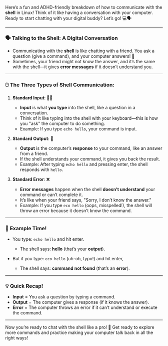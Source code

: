 Here’s a fun and ADHD-friendly breakdown of how to communicate with the **shell** in Linux! Think of it like having a conversation with your computer. Ready to start chatting with your digital buddy? Let’s go! 💻🗣️

---

### 🗣️ **Talking to the Shell: A Digital Conversation**
- Communicating with the **shell** is like chatting with a friend. You ask a question (give a command), and your computer answers! 📲
- Sometimes, your friend might not know the answer, and it’s the same with the shell—it gives **error messages** if it doesn’t understand you.

---

### 🖱️ **The Three Types of Shell Communication:**
1. **Standard Input**: 🧑‍💻
   - **Input** is what **you type** into the shell, like a question in a conversation.
   - Think of it like typing into the shell with your keyboard—this is how you "ask" the computer to do something.
   - Example: If you type `echo hello`, your command is input.

2. **Standard Output**: 📝
   - **Output** is the computer’s **response** to your command, like an answer from a friend.
   - If the shell understands your command, it gives you back the result.
   - Example: After typing `echo hello` and pressing enter, the shell responds with `hello`.

3. **Standard Error**: ❌
   - **Error messages** happen when the shell **doesn’t understand** your command or can’t complete it.
   - It’s like when your friend says, "Sorry, I don’t know the answer."
   - Example: If you type `eco hello` (oops, misspelled!), the shell will throw an error because it doesn’t know the command.

---

### 👾 **Example Time!**
- You type: `echo hello` and hit enter.
   - The shell says: **hello** (that’s your **output**).
   
- But if you type: `eco hello` (uh-oh, typo!) and hit enter,
   - The shell says: **command not found** (that’s an **error**).

---

### 💡 **Quick Recap!**
- **Input** = You ask a question by typing a command.
- **Output** = The computer gives a response (if it knows the answer).
- **Error** = The computer throws an error if it can’t understand or execute the command.

---

Now you’re ready to chat with the shell like a pro! 🎉 Get ready to explore more commands and practice making your computer talk back in all the right ways!
